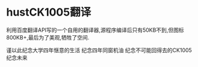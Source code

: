 ﻿hustCK1005翻译
===============
利用百度翻译API写的一个自用的翻译器,源程序编译后只有50KB不到,但图标800KB+,最后为了美观,牺牲了空间.  


谨以此纪念大学四年惬意的生活
纪念四年同窗机油
纪念不可能回得去的CK1005
纪念未来
